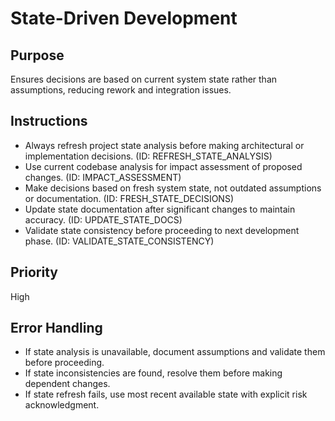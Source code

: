 # State-Driven Development

## Purpose
Ensures decisions are based on current system state rather than assumptions, reducing rework and integration issues.

## Instructions
- Always refresh project state analysis before making architectural or implementation decisions. (ID: REFRESH_STATE_ANALYSIS)
- Use current codebase analysis for impact assessment of proposed changes. (ID: IMPACT_ASSESSMENT)
- Make decisions based on fresh system state, not outdated assumptions or documentation. (ID: FRESH_STATE_DECISIONS)
- Update state documentation after significant changes to maintain accuracy. (ID: UPDATE_STATE_DOCS)
- Validate state consistency before proceeding to next development phase. (ID: VALIDATE_STATE_CONSISTENCY)

## Priority
High

## Error Handling
- If state analysis is unavailable, document assumptions and validate them before proceeding.
- If state inconsistencies are found, resolve them before making dependent changes.
- If state refresh fails, use most recent available state with explicit risk acknowledgment.